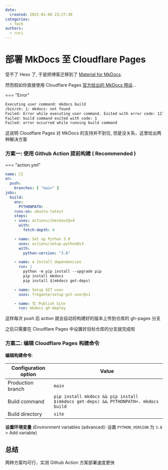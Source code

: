 ```yaml
---
date:
  created: 2025-01-08 23:27:30
categories:
  - Tech
authors:
  - ruri
---
```


# 部署 MkDocs 至 Cloudflare Pages

受不了 Hexo 了, 于是把博客迁移到了 [Material for MkDocs](https://squidfunk.github.io/mkdocs-material/).

然而假如你直接使用 Cloudflare Pages [官方给出的 MkDocs 预设](https://developers.cloudflare.com/pages/framework-guides/deploy-an-mkdocs-site/)...
<!-- more -->
=== "Error"
```bash
Executing user command: mkdocs build
/bin/sh: 1: mkdocs: not found
Failed: Error while executing user command. Exited with error code: 127
Failed: build command exited with code: 1
Failed: error occurred while running build command
```

这说明 Cloudflare Pages 对 MkDocs 的支持并不到位, 但是没关系，这里给出两种解决方案

### 方案一: 使用 Github Action 提前构建 ( Recommended )

=== "action.yml"
```yaml
name: CI
on:
  push:
    branches: [ "main" ]
jobs:
  build:
    env:
      PYTHONPATH: .
    runs-on: ubuntu-latest
    steps:
    - uses: actions/checkout@v4
      with:
        fetch-depth: 0

    - name: Set up Python 3.8
      uses: actions/setup-python@v3
      with:
        python-version: "3.8"

    - name: ⚙️ Install dependencies
      run: |
        python -m pip install --upgrade pip
        pip install mkdocs
        pip install $(mkdocs get-deps)

    - name: Setup GIT user
      uses: fregante/setup-git-user@v1

    - name: 🏗️ Publish Site
      run: mkdocs gh-deploy

```

这样每次 push 后 action 就会自动将构建好的版本上传到仓库的 gh-pages 分支

之后只需要在 Cloudflare Pages 中设置好目标仓库的分支就完成啦

### 方案二: 编辑 Cloudflare Pages 构建命令

**编辑构建命令**:

| Configuration option | Value|
| ----------- | ----------- |
| Production branch | `main` |
| Build command | `pip install mkdocs && pip install $(mkdocs get-deps) && PYTHONPATH=. mkdocs build` |
| Build directory | `site` |

**设置环境变量** (Environment variables (advanced): 设置 `PYTHON_VERSION` 为 `3.8`  > Add variable)

## 总结

两种方案均可行，实测 Github Action 方案部署速度更快